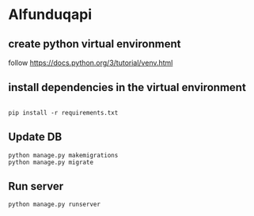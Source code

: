 # Alfunduqapi

## create python virtual environment
follow https://docs.python.org/3/tutorial/venv.html

## install dependencies in the virtual environment
<code> 
pip install -r requirements.txt
</code>


## Update DB
```
python manage.py makemigrations 
python manage.py migrate
```

## Run server
```python
python manage.py runserver
```

